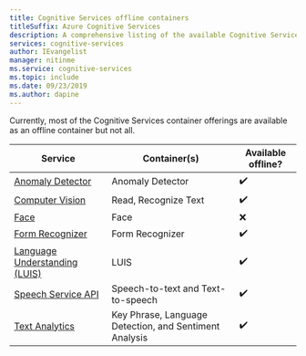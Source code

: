 ```yaml
---
title: Cognitive Services offline containers
titleSuffix: Azure Cognitive Services
description: A comprehensive listing of the available Cognitive Services offline containers offered.
services: cognitive-services
author: IEvangelist
manager: nitinme
ms.service: cognitive-services
ms.topic: include
ms.date: 09/23/2019
ms.author: dapine
---
```


Currently, most of the Cognitive Services container offerings are available as an offline container but not all.

| Service | Container(s) | Available offline? |
|---------|-----|-------------------|
| [Anomaly Detector][ad-containers] | Anomaly Detector | ✔️ |
| [Computer Vision][cv-containers] | Read, Recognize Text | ✔️ |
| [Face][fa-containers] | Face | ❌ |
| [Form Recognizer][fr-containers] | Form Recognizer | ✔️ |
| [Language Understanding (LUIS)][lu-containers] | LUIS | ✔️ |
| [Speech Service API][sp-containers] | Speech-to-text and Text-to-speech | ✔️ |
| [Text Analytics][ta-containers] | Key Phrase, Language Detection, and Sentiment Analysis | ✔️ |

[ad-containers]: ../../anomaly-Detector/anomaly-detector-container-howto.md
[cv-containers]: ../../computer-vision/computer-vision-how-to-install-containers.md
[fa-containers]: ../../face/face-how-to-install-containers.md
[fr-containers]: ../../form-recognizer/form-recognizer-container-howto.md
[lu-containers]: ../../luis/luis-container-howto.md
[sp-containers]: ../../speech-service/speech-container-howto.md
[ta-containers]: ../../text-analytics/how-tos/text-analytics-how-to-install-containers.md
<!-- [tt-containers]: ../../translator/how-to-install-containers.md -->